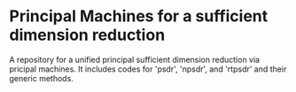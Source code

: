 # Principal Machines for a sufficient dimension reduction
A repository for a unified principal sufficient dimension reduction via pricipal machines.
It includes codes for 'psdr', 'npsdr', and 'rtpsdr' and their generic methods.

